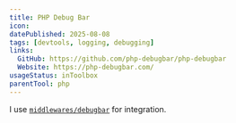 ```yaml
---
title: PHP Debug Bar
icon:
datePublished: 2025-08-08
tags: [devtools, logging, debugging]
links:
  GitHub: https://github.com/php-debugbar/php-debugbar
  Website: https://php-debugbar.com/
usageStatus: inToolbox
parentTool: php
---
```


I use [`middlewares/debugbar`](https://github.com/middlewares/debugbar) for
integration.
